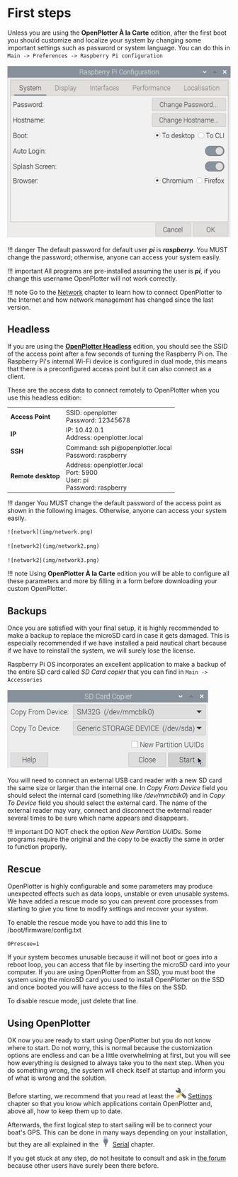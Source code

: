 # First steps

Unless you are using the **OpenPlotter À la Carte** edition, after the first boot you should customize and localize your system by changing some important settings such as password or system language. You can do this in ```Main -> Preferences -> Raspberry Pi configuration```

![configuration](img/configuration.png)

!!! danger
	The default password for default user ***pi*** is ***raspberry***. You MUST change the password; otherwise, anyone can access your system easily.

!!! important
	All programs are pre-installed assuming the user is ***pi***, if you change this username OpenPlotter will not work correctly.

!!! note
	Go to the [Network](../network/network_app.md) chapter to learn how to connect OpenPlotter to the Internet and how network management has changed since the last version.

## Headless

If you are using the [**OpenPlotter Headless**](downloading.md#openplotter-headless) edition, you should see the SSID of the access point after a few seconds of turning the Raspberry Pi on. The Raspberry Pi's internal Wi-Fi device is configured in dual mode, this means that there is a preconfigured access point but it can also connect as a client.

These are the access data to connect remotely to OpenPlotter when you use this headless edition:

|                    |                                     |
|--------------------|-------------------------------------|
| **Access Point**   | SSID: openplotter<br>Password: 12345678|
| **IP**             | IP: 10.42.0.1<br>Address: openplotter.local|
| **SSH**            | Command: ssh pi\@openplotter.local<br>Password: raspberry|
| **Remote desktop** | Address: openplotter.local<br>Port: 5900<br>User: pi<br>Password: raspberry|


!!! danger
	You MUST change the default password of the access point as shown in the following images. Otherwise, anyone can access your system easily.

	![network](img/network.png)

	![network2](img/network2.png)

	![network2](img/network3.png)

!!! note
	Using **OpenPlotter À la Carte** edition you will be able to configure all these parameters and more by filling in a form before downloading your custom OpenPlotter.


## Backups

Once you are satisfied with your final setup, it is highly recommended to make a backup to replace the microSD card in case it gets damaged. This is especially recommended if we have installed a paid nautical chart because if we have to reinstall the system, we will surely lose the license.

Raspberry Pi OS incorporates an excellent application to make a backup of the entire SD card called *SD Card copier* that you can find in ```Main -> Accessories```

![sdCardCopier](img/sdCardCopier.png)

You will need to connect an external USB card reader with a new SD card the same size or larger than the internal one. In *Copy From Device* field you should select the internal card (something like */dev/mmcblk0*) and in *Copy To Device* field you should select the external card. The name of the external reader may vary, connect and disconnect the external reader several times to be sure which name appears and disappears.

!!! important
	DO NOT check the option *New Partition UUIDs*. Some programs require the original and the copy to be exactly the same in order to function properly.

## Rescue

OpenPlotter is highly configurable and some parameters may produce unexpected effects such as data loops, unstable or even unusable systems. We have added a rescue mode so you can prevent core processes from starting to give you time to modify settings and recover your system.

To enable the rescue mode you have to add this line to /boot/firmware/config.txt

```console
OPrescue=1
```

If your system becomes unusable because it will not boot or goes into a reboot loop, you can access that file by inserting the microSD card into your computer. If you are using OpenPlotter from an SSD, you must boot the system using the microSD card you used to install OpenPlotter on the SSD and once booted you will have access to the files on the SSD.

To disable rescue mode, just delete that line.

## Using OpenPlotter

OK now you are ready to start using OpenPlotter but you do not know where to start. Do not worry, this is normal because the customization options are endless and can be a little overwhelming at first, but you will see how everything is designed to always take you to the next step. When you do something wrong, the system will check itself at startup and inform you of what is wrong and the solution.

Before starting, we recommend that you read at least the ![Settings](../settings/img/openplotter-settings.png) [Settings](../settings/settings_app.md) chapter so that you know which applications contain OpenPlotter and, above all, how to keep them up to date.

Afterwards, the first logical step to start sailing will be to connect your boat's GPS. This can be done in many ways depending on your installation, but they are all explained in the ![Serial](../serial/img/openplotter-serial.png) [Serial](../serial/serial_app.md) chapter.

If you get stuck at any step, do not hesitate to consult and ask in [the forum](https://forum.openmarine.net/) because other users have surely been there before.

